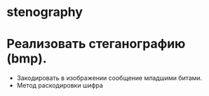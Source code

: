 # stenography

# Реализовать стеганографию (bmp). 
* Закодировать в изображении сообщение младшими битами. 
* Метод раскодировки шифра
